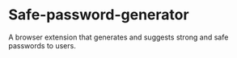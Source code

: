 # Safe-password-generator
A browser extension that generates and suggests strong and safe passwords to users.



